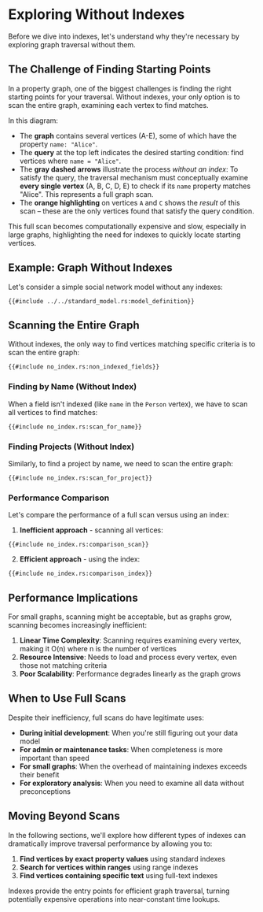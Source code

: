 # Exploring Without Indexes

Before we dive into indexes, let's understand why they're necessary by exploring graph traversal without them.

## The Challenge of Finding Starting Points

In a property graph, one of the biggest challenges is finding the right starting points for your traversal. Without
indexes, your only option is to scan the entire graph, examining each vertex to find matches.

<object data="./no_index/image****.svg" title="Diagram a full scan of graph vertice"></object>

In this diagram:

- The **graph** contains several vertices (A-E), some of which have the property `name: "Alice"`.
- The **query** at the top left indicates the desired starting condition: find vertices where `name = "Alice"`.
- The **gray dashed arrows** illustrate the process *without an index*: To satisfy the query, the traversal mechanism
  must conceptually examine **every single vertex** (A, B, C, D, E) to check if its `name` property matches "Alice".
  This represents a full graph scan.
- The **orange highlighting** on vertices `A` and `C` shows the *result* of this scan – these are the only vertices
  found that satisfy the query condition.

This full scan becomes computationally expensive and slow, especially in large graphs, highlighting the need for indexes
to quickly locate starting vertices.

## Example: Graph Without Indexes

Let's consider a simple social network model without any indexes:

```rust,noplayground
{{#include ../../standard_model.rs:model_definition}}
```

## Scanning the Entire Graph

Without indexes, the only way to find vertices matching specific criteria is to scan the entire graph:

```rust,noplayground
{{#include no_index.rs:non_indexed_fields}}
```

### Finding by Name (Without Index)

When a field isn't indexed (like `name` in the `Person` vertex), we have to scan all vertices to find matches:

```rust,noplayground
{{#include no_index.rs:scan_for_name}}
```

### Finding Projects (Without Index)

Similarly, to find a project by name, we need to scan the entire graph:

```rust,noplayground
{{#include no_index.rs:scan_for_project}}
```

### Performance Comparison

Let's compare the performance of a full scan versus using an index:

1. **Inefficient approach** - scanning all vertices:

```rust,noplayground
{{#include no_index.rs:comparison_scan}}
```

2. **Efficient approach** - using the index:

```rust,noplayground
{{#include no_index.rs:comparison_index}}
```

## Performance Implications

For small graphs, scanning might be acceptable, but as graphs grow, scanning becomes increasingly inefficient:

1. **Linear Time Complexity**: Scanning requires examining every vertex, making it O(n) where n is the number of
   vertices
2. **Resource Intensive**: Needs to load and process every vertex, even those not matching criteria
3. **Poor Scalability**: Performance degrades linearly as the graph grows

## When to Use Full Scans

Despite their inefficiency, full scans do have legitimate uses:

- **During initial development**: When you're still figuring out your data model
- **For admin or maintenance tasks**: When completeness is more important than speed
- **For small graphs**: When the overhead of maintaining indexes exceeds their benefit
- **For exploratory analysis**: When you need to examine all data without preconceptions

## Moving Beyond Scans

In the following sections, we'll explore how different types of indexes can dramatically improve traversal performance
by allowing you to:

1. **Find vertices by exact property values** using standard indexes
2. **Search for vertices within ranges** using range indexes
3. **Find vertices containing specific text** using full-text indexes

Indexes provide the entry points for efficient graph traversal, turning potentially expensive operations into
near-constant time lookups.